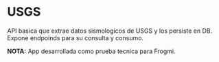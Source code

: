# USGS

API basica que extrae datos sismologicos de USGS y los persiste en DB.
Expone endpoinds para su consulta y consumo.

**NOTA:** App desarrollada como prueba tecnica para Frogmi.
